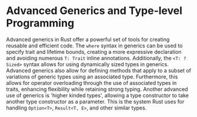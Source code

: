 # Advanced Generics and Type-level Programming

Advanced generics in Rust offer a powerful set of tools for creating reusable and efficient code. The `where` syntax in generics can be used to specify trait and lifetime bounds, creating a more expressive declaration and avoiding numerous `T: Trait` inline annotations. Additionally, the `<T: ?Sized>` syntax allows for using dynamically sized types in generics. Advanced generics also allow for defining methods that apply to a subset of variations of generic types using an associated type. Furthermore, this allows for operator overloading through the use of associated types in traits, enhancing flexibility while retaining strong typing. Another advanced use of generics is 'higher kinded types', allowing a type constructor to take another type constructor as a parameter. This is the system Rust uses for handling `Option<T>`, `Result<T, E>`, and other similar types.